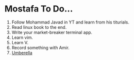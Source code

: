 # Mostafa To Do...

1. Follow Mohammad Javad in YT and learn from his titurials. 
2. Read linux book to the end. 
3. Write your market-breaker terminal app. 
4. Learn vim.
5. Learn V.
6. Record something with Amir.
7. [Umberella](https://getumbrel.com/)
